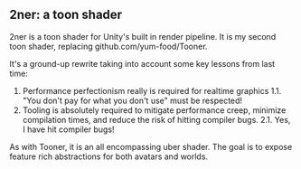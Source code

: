 ## 2ner: a toon shader

2ner is a toon shader for Unity's built in render pipeline. It is my second
toon shader, replacing github.com/yum-food/Tooner.

It's a ground-up rewrite taking into account some key lessons from last time:

1. Performance perfectionism really is required for realtime graphics
   1.1. "You don't pay for what you don't use" must be respected!
2. Tooling is absolutely required to mitigate performance creep, minimize
   compilation times, and reduce the risk of hitting compiler bugs.
   2.1. Yes, I have hit compiler bugs!

As with Tooner, it is an all encompassing uber shader. The goal is to expose
feature rich abstractions for both avatars and worlds.

